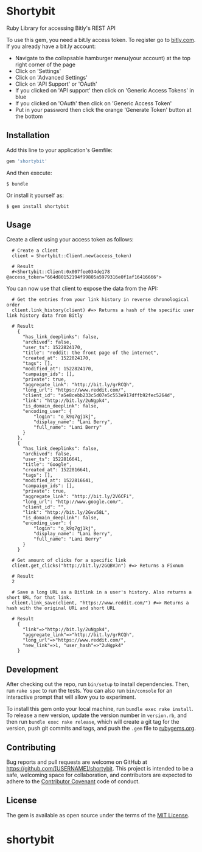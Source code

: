 # Shortybit

Ruby Library for accessing Bitly's REST API

To use this gem, you need a bit.ly access token.  To register go to [bitly.com](https://bitly.com/a/sign_up?utm_content=site-free-button&utm_source=organic&utm_medium=website&utm_campaign=null&utm_cta=site-free-button).  
If you already have a bit.ly account:
  - Navigate to the collapsable hamburger menu(your account) at the top right corner of the page
  - Click on 'Settings'
  - Click on 'Advanced Settings'
  - Click on 'API Support' or 'OAuth'
  - If you clicked on 'API support' then click on 'Generic Access Tokens' in blue
  - If you clicked on 'OAuth' then click on 'Generic Access Token'
  - Put in your password then click the orange 'Generate Token' button at the bottom

## Installation

Add this line to your application's Gemfile:

```ruby
gem 'shortybit'
```

And then execute:

    $ bundle

Or install it yourself as:

    $ gem install shortybit

## Usage

Create a client using your access token as follows:
```
  # Create a client
  client = Shortybit::Client.new(access_token)

  # Result 
  #<Shortybit::Client:0x007fee034de178 @access_token="664d80152194f99805a5979316e0f1af16416666">

```

You can now use that client to expose the data from the API:
```
  # Get the entries from your link history in reverse chronological order
  client.link_history(client) #=> Returns a hash of the specific user link history data from Bitly

  # Result
    {
      "has_link_deeplinks": false,
      "archived": false,
      "user_ts": 1522824170,
      "title": "reddit: the front page of the internet",
      "created_at": 1522824170,
      "tags": [],
      "modified_at": 1522824170,
      "campaign_ids": [],
      "private": true,
      "aggregate_link": "http://bit.ly/grRCQh",
      "long_url": "https://www.reddit.com/",
      "client_id": "a5e8cebb233c5d07e5c553e917dffb92fec5264d",
      "link": "http://bit.ly/2uNgpk4",
      "is_domain_deeplink": false,
      "encoding_user": {
          "login": "o_k9q7gj1kj",
          "display_name": "Lani Berry",
          "full_name": "Lani Berry"
      }
    },
    {
      "has_link_deeplinks": false,
      "archived": false,
      "user_ts": 1522816641,
      "title": "Google",
      "created_at": 1522816641,
      "tags": [],
      "modified_at": 1522816641,
      "campaign_ids": [],
      "private": true,
      "aggregate_link": "http://bit.ly/2V6CFi",
      "long_url": "http://www.google.com/",
      "client_id": "",
      "link": "http://bit.ly/2Gvv58L",
      "is_domain_deeplink": false,
      "encoding_user": {
          "login": "o_k9q7gj1kj",
          "display_name": "Lani Berry",
          "full_name": "Lani Berry"
      }
    }
```

```
  # Get amount of clicks for a specific link
  client.get_clicks("http://bit.ly/2GQBVJn") #=> Returns a Fixnum

  # Result 
  2
```

```
  # Save a long URL as a Bitlink in a user's history. Also returns a short URL for that link.
  client.link_save(client, "https://www.reddit.com/") #=> Returns a hash with the original URL and short URL 

  # Result
    {
      "link"=>"http://bit.ly/2uNgpk4", 
      "aggregate_link"=>"http://bit.ly/grRCQh", 
      "long_url"=>"https://www.reddit.com/", 
      "new_link"=>1, "user_hash"=>"2uNgpk4"
    }
```
## Development

After checking out the repo, run `bin/setup` to install dependencies. Then, run `rake spec` to run the tests. You can also run `bin/console` for an interactive prompt that will allow you to experiment.

To install this gem onto your local machine, run `bundle exec rake install`. To release a new version, update the version number in `version.rb`, and then run `bundle exec rake release`, which will create a git tag for the version, push git commits and tags, and push the `.gem` file to [rubygems.org](https://rubygems.org).

## Contributing

Bug reports and pull requests are welcome on GitHub at https://github.com/[USERNAME]/shortybit. This project is intended to be a safe, welcoming space for collaboration, and contributors are expected to adhere to the [Contributor Covenant](http://contributor-covenant.org) code of conduct.


## License

The gem is available as open source under the terms of the [MIT License](http://opensource.org/licenses/MIT).

# shortybit
